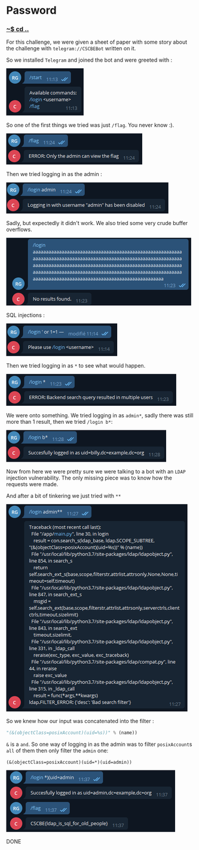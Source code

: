 # Password

### [~$ cd ..](../)

For this challenge, we were given a sheet of paper with some story about the challenge with `telegram://CSCBEBot` written on it.

So we installed `Telegram` and joined the bot and were greeted with :

![start](assets/start.png)

So one of the first things we tried was just `/flag`. You never know :).

![flag not admin](assets/flag_notadmin.png)

Then we tried logging in as the admin :

![login admin](assets/login_admin.png)

Sadly, but expectedly it didn't work.
We also tried some very crude buffer overflows.

![overflow](assets/buffer.png)

SQL injections :

![sql](assets/sql_inject.png)

Then we tried logging in as `*` to see what would happen.

![star](assets/star.png)

We were onto something. We tried logging in as `admin*`, sadly there was still more than 1 result, then we tried `/login b*`:

![login b star](assets/ldap.png)

Now from here we were pretty sure we were talking to a bot with an `LDAP` injection vulnerability. The only missing piece was to know how the requests were made.

And after a bit of tinkering we just tried with `**`

![crash](assets/oopsie.png)

So we knew how our input was concatenated into the filter :

```python
"(&(objectClass=posixAccount)(uid=%s))" % (name))
```

`&` is a `and`. So one way of logging in as the admin was to filter `posixAccount`s `all` of them then only filter the `admin` one:

```
(&(objectClass=posixAccount)(uid=*)(uid=admin))
```
![ldap injection](assets/flag_admin.png)

DONE
